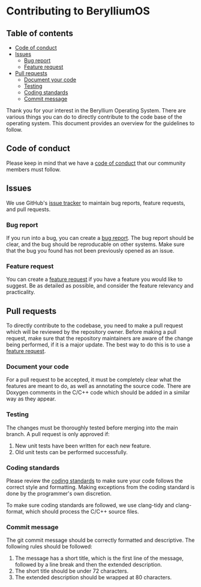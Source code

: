 # Contributing to BerylliumOS

## Table of contents

- [Code of conduct](#code-of-conduct)
- [Issues](#issues)
    - [Bug report](#bug-report)
    - [Feature request](#feature-request)
- [Pull requests](#pull-requests)
    - [Document your code](#document-your-code)
    - [Testing](#testing)
    - [Coding standards](#coding-standards)
    - [Commit message](#commit-message)

Thank you for your interest in the Beryllium Operating System. There are various things you can do to directly contribute to the code base of the operating system. This document provides an overview for the guidelines to follow.

## Code of conduct

Please keep in mind that we have a [code of conduct](CODE_OF_CONDUCT) that our community members must follow.

## Issues

We use GitHub's [issue tracker](https://github.com/berylliumos/BerylliumOS/issues) to maintain bug reports, feature requests, and pull requests.

### Bug report

If you run into a bug, you can create a [bug report](https:/github.com/berylliumos/BerylliumOS/issues/new?assignees=&labels=&template=bug_report.yml). The bug report should be clear, and the bug should be reproducable on other systems. Make sure that the bug you found has not been previously opened as an issue.

### Feature request

You can create a [feature request](https://github.com/berylliumos/BerylliumOS/issues/new?assignees=&labels=&template=feature_request.yml) if you have a feature you would like to suggest. Be as detailed as possible, and consider the feature relevancy and practicality.

## Pull requests

To directly contribute to the codebase, you need to make a pull request which will be reviewed by the repository owner. Before making a pull request, make sure that the repository maintainers are aware of the change being performed, if it is a major update. The best way to do this is to use a [feature request](#feature-request).

### Document your code

For a pull request to be accepted, it must be completely clear what the features are meant to do, as well as annotating the source code. There are Doxygen comments in the C/C++ code which should be added in a similar way as they appear. 

### Testing

The changes must be thoroughly tested before merging into the main branch. A pull request is only approved if:

1. New unit tests have been written for each new feature.
2. Old unit tests can be performed successfully.

### Coding standards

Please review the [coding standards](CODING_STANDARDS.md) to make sure your code follows the correct style and formatting. Making exceptions from the coding standard is done by the programmer's own discretion.

To make sure coding standards are followed, we use clang-tidy and clang-format, which should process the C/C++ source files.

### Commit message

The git commit message should be correctly formatted and descriptive. The following rules should be followed:

1. The message has a short title, which is the first line of the message, followed by a line break and then the extended description.
2. The short title should be under 72 characters.
3. The extended description should be wrapped at 80 characters.
